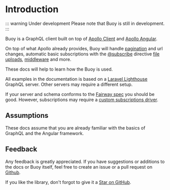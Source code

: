 # Introduction

::: warning Under development
Please note that Buoy is still in development. 
:::

Buoy is a GraphQL client built on top of [Apollo Client](https://www.apollographql.com/docs/react/) and [Apollo Angular](https://apollo-angular.com/).

On top of what Apollo already provides, Buoy will handle [pagination](../operations/watch-query.md#pagination) and url changes,
automatic basic subscriptions with the [@subscribe](../operations/watch-query.md#directives) directive
[file uploads](../digging-deeper/file-uploads.md), [middleware](../digging-deeper/middleware.md) and more.

These docs will help to learn how the Buoy is used.

All examples in the documentation is based on a [Laravel Lighthouse](https://lighthouse-php.com) GraphQL server. Other servers may require a different setup.

If your server and schema conforms to the [Fairway spec](https://github.com/buoy-graphql/fairway-spec) you should be good. However, subscriptions may require a [custom subscriptions driver](../customization/subscription-driver.md). 


## Assumptions
These docs assume that you are already familiar with the basics of GraphQL and the Angular framework. 

## Feedback
Any feedback is greatly appreciated. If you have suggestions or additions to the docs or Buoy itself, feel free to create an issue or a pull request on [Github](https://github.com/haffdata/buoy).

If you like the library, don't forgot to give it a [Star on GitHub](https://github.com/buoy-graphql/buoy/stargazers).
